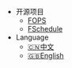 * 开源项目
  * [FOPS](https://github.com/FarseerNet/fops.go)
  * [FSchedule](https://github.com/FSchedule/FSchedule)
* Language
  * [:cn:中文](/ ':ignore :target=_self')
  * [:uk:English](/en-us/)